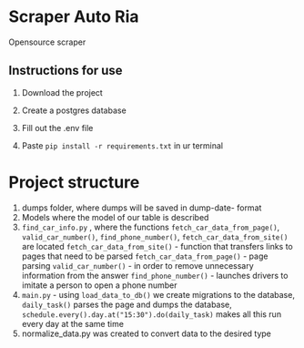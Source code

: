 # Scraper Auto Ria

Opensource scraper

## Instructions for use

1) Download the project

2) Create a postgres database

3) Fill out the .env file

4) Paste ```pip install -r requirements.txt``` in ur terminal 

Project structure
===========
1) dumps folder, where dumps will be saved in dump-date- format
2) Models where the model of our table is described
3) ```find_car_info.py``` , where the functions ```fetch_car_data_from_page()```, ```valid_car_number()```, ```find_phone_number()```, ```fetch_car_data_from_site()``` are located
```fetch_car_data_from_site()``` - function that transfers links to pages that need to be parsed
```fetch_car_data_from_page()``` - page parsing
```valid_car_number()``` - in order to remove unnecessary information from the answer
```find_phone_number()``` - launches drivers to imitate a person to open a phone number
4) ```main.py``` - using ```load_data_to_db()``` we create migrations to the database, ```daily_task()``` parses the page and dumps the database, ```schedule.every().day.at("15:30").do(daily_task)``` makes all this run every day at the same time
5) normalize_data.py was created to convert data to the desired type
